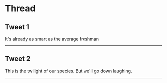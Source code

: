 # Thread

## Tweet 1

It's already as smart as the average freshman

---

## Tweet 2

This is the twilight of our species. But we'll go down laughing.

---

